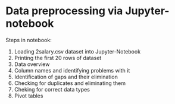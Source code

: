 # Data preprocessing via Jupyter-notebook

Steps in notebook:
1. Loading 2salary.csv dataset into Jupyter-Notebook
2. Printing the first 20 rows of dataset
3. Data overview
4. Column names and identifying problems with it
5. Identification of gaps and their elimination
6. Checking for duplicates and eliminating them
7. Cheking for correct data types
8. Pivot tables
